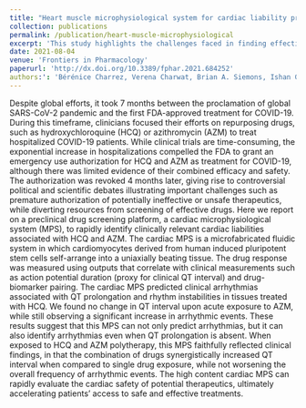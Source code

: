 ```yaml
---
title: "Heart muscle microphysiological system for cardiac liability prediction of repurposed COVID-19 therapeutics"
collection: publications
permalink: /publication/heart-muscle-microphysiological
excerpt: 'This study highlights the challenges faced in finding effective treatments for COVID-19 and the need for rapid evaluation of potential therapeutics. The researchers developed a cardiac microphysiological system (MPS) that accurately predicted cardiac liabilities associated with hydroxychloroquine (HCQ) and azithromycin (AZM), including arrhythmias and QT interval prolongation. The MPS provides a high-content screening platform for assessing the cardiac safety of potential therapeutics, allowing for faster and safer access to effective treatments for COVID-19.'
date: 2021-08-04
venue: 'Frontiers in Pharmacology'
paperurl: 'http://dx.doi.org/10.3389/fphar.2021.684252'
authors:': 'Bérénice Charrez, Verena Charwat, Brian A. Siemons, Ishan Goswami, Courtney Sakolish, Yu-Syuan Luo, Henrik Finsberg, Andrew G. Edwards, Evan W. Miller, Ivan Rusyn, Kevin E. Healy'
---
```


Despite global efforts, it took 7 months between the proclamation of global SARS-CoV-2 pandemic and the first FDA-approved treatment for COVID-19. During this timeframe, clinicians focused their efforts on repurposing drugs, such as hydroxychloroquine (HCQ) or azithromycin (AZM) to treat hospitalized COVID-19 patients. While clinical trials are time-consuming, the exponential increase in hospitalizations compelled the FDA to grant an emergency use authorization for HCQ and AZM as treatment for COVID-19, although there was limited evidence of their combined efficacy and safety. The authorization was revoked 4 months later, giving rise to controversial political and scientific debates illustrating important challenges such as premature authorization of potentially ineffective or unsafe therapeutics, while diverting resources from screening of effective drugs. Here we report on a preclinical drug screening platform, a cardiac microphysiological system (MPS), to rapidly identify clinically relevant cardiac liabilities associated with HCQ and AZM. The cardiac MPS is a microfabricated fluidic system in which cardiomyocytes derived from human induced pluripotent stem cells self-arrange into a uniaxially beating tissue. The drug response was measured using outputs that correlate with clinical measurements such as action potential duration (proxy for clinical QT interval) and drug-biomarker pairing. The cardiac MPS predicted clinical arrhythmias associated with QT prolongation and rhythm instabilities in tissues treated with HCQ. We found no change in QT interval upon acute exposure to AZM, while still observing a significant increase in arrhythmic events. These results suggest that this MPS can not only predict arrhythmias, but it can also identify arrhythmias even when QT prolongation is absent. When exposed to HCQ and AZM polytherapy, this MPS faithfully reflected clinical findings, in that the combination of drugs synergistically increased QT interval when compared to single drug exposure, while not worsening the overall frequency of arrhythmic events. The high content cardiac MPS can rapidly evaluate the cardiac safety of potential therapeutics, ultimately accelerating patients’ access to safe and effective treatments.